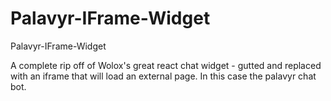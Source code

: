 # Palavyr-IFrame-Widget
Palavyr-IFrame-Widget

A complete rip off of Wolox's great react chat widget - gutted and replaced with an iframe that will load an external page. In this case the palavyr chat bot.